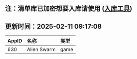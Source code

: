 ## 注：清单库已加密想要入库请使用 ([入库工具](https://github.com/BlankTMing/ManifestAutoUpdate/releases))

## 更新时间：2025-02-11 09:17:08
| AppID | 名称 | 类型  |
| :-------------------- | :----------------------------- | :----------- |
| 630 | Alien Swarm| game |

